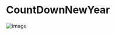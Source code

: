# CountDownNewYear
![image](https://user-images.githubusercontent.com/112661561/231095693-b596c5c2-903b-45d4-9e2a-1156c9ba918f.png)
